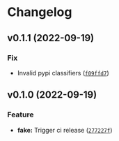 # Changelog

<!--next-version-placeholder-->

## v0.1.1 (2022-09-19)
### Fix
* Invalid pypi classifiers ([`f09ffd7`](https://github.com/CallumJHays/spatialmath-rospy/commit/f09ffd7b5bc78da8ddc6e25687e8c1bf10aaf8b5))

## v0.1.0 (2022-09-19)
### Feature
* **fake:** Trigger ci release ([`277227f`](https://github.com/CallumJHays/spatialmath-rospy/commit/277227fc69c005705cac20643c67eea3da011e96))

